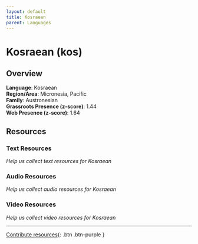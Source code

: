 ```yaml
---
layout: default
title: Kosraean
parent: Languages
---
```


# Kosraean (kos)

## Overview

**Language**: Kosraean  
**Region/Area**: Micronesia, Pacific  
**Family**: Austronesian  
**Grassroots Presence (z-score)**: 1.44  
**Web Presence (z-score)**: 1.64  

## Resources

### Text Resources
*Help us collect text resources for Kosraean*

### Audio Resources
*Help us collect audio resources for Kosraean*

### Video Resources
*Help us collect video resources for Kosraean*

---

[Contribute resources](https://forms.office.com/e/1SfLJx3u1r){: .btn .btn-purple }
